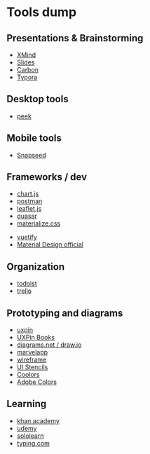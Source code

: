 # Tools dump

## Presentations & Brainstorming
- [XMind](xmind.com)
- [Slides](slides.com)
- [Carbon](https://carbon.now.sh/)
- [Typora](typora.io)


## Desktop tools
- [peek](https://github.com/phw/peek)


## Mobile tools
- [Snapseed]()


## Frameworks / dev
- [chart.js](https://www.chartjs.org/)
- [postman](https://www.postman.com/)
- [leaflet.js](https://leafletjs.com/)
- [quasar](quasar.dev)
- [materialize.css]()
<!-- - [bootstrap]()
- [tailwind]() -->
- [vuetify]()
- [Material Design official](https://m3.material.io/)


## Organization
- [todoist](todoist.com)
- [trello](trello.com)


## Prototyping and diagrams
- [uxpin](https://www.uxpin.com/)
- [UXPin Books](https://www.uxpin.com/studio/ebooks/)
- [diagrams.net / draw.io](https://app.diagrams.net/)
- [marvelapp](https://marvelapp.com/)
- [wireframe](wireframe.cc)
- [UI Stencils](https://www.uistencils.com/)
- [Coolors](coolors.co)
- [Adobe Colors](color.adobe.com)


## Learning
- [khan academy](khanacademy.org)
- [udemy](udemy.com)
- [sololearn](sololearn.com)
- [typing.com](https://www.typing.com/student/lessons)
